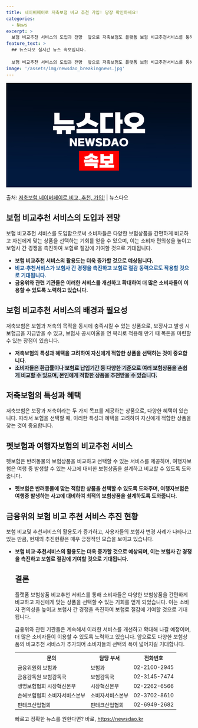```yaml
---
title: 네이버페이로 저축보험 비교 추천 가입! 당장 확인하세요!
categories:
  - News
excerpt: >
  보험 비교추천 서비스의 도입과 전망  앞으로 저축보험도 플랫폼 보험 비교추천서비스를 통해 간편하게 가입할 수…
feature_text: >
  ## 뉴스다오 실시간 뉴스 속보입니다.

  보험 비교추천 서비스의 도입과 전망  앞으로 저축보험도 플랫폼 보험 비교추천서비스를 통해 간편하게 가입할 수…
image: '/assets/img/newsdao_breakingnews.jpg'
---
```


![뉴스다오 속보](/assets/img/newsdao_breakingnews.jpg)

<p>출처: <a href="https://newsdao.kr/4464" rel="dofollow">저축보험 네이버페이로 비교, 추천, 가입!</a> | 뉴스다오</p>

<h2 data-ke-size="size26">보험 비교추천 서비스의 도입과 전망</h2>
<p data-ke-size="size16">보험 비교추천 서비스를 도입함으로써 소비자들은 다양한 보험상품을 간편하게 비교하고 자신에게 맞는 상품을 선택하는 기회를 얻을 수 있으며, 이는 소비자 편의성을 높이고 보험사 간 경쟁을 촉진하여 보험료 절감에 기여할 것으로 기대됩니다.</p>
<ul>
<li><b>보험 비교추천 서비스의 활용도는 더욱 증가할 것으로 예상됩니다. </b></li>
<li><b><span style="color: #1a5490;">비교·추천서비스가 보험사 간 경쟁을 촉진하고 보험료 절감 동력으로도 작용할 것으로 기대됩니다.</span></b></li>
<li><b>금융위와 관련 기관들은 이러한 서비스를 개선하고 확대하여 더 많은 소비자들이 이용할 수 있도록 노력하고 있습니다.</b></li>
</ul>

<h2 data-ke-size="size26">보험 비교추천 서비스의 배경과 필요성</h2>
<p data-ke-size="size16">저축보험은 보험과 저축의 목적을 동시에 충족시킬 수 있는 상품으로, 보장사고 발생 시 보험금을 지급받을 수 있고, 보험사 공시이율을 연 복리로 적용해 만기 때 목돈을 마련할 수 있는 장점이 있습니다.</p>
<ul>
<li><b>저축보험의 특성과 혜택을 고려하여 자신에게 적합한 상품을 선택하는 것이 중요합니다.</b></li>
<li><b><span style="background-color: #21538527;">소비자들은 환급률이나 보험료 납입기간 등 다양한 기준으로 여러 보험상품을 손쉽게 비교할 수 있으며, 본인에게 적합한 상품을 추천받을 수 있습니다.</span></b></li>
</ul>

<h2 data-ke-size="size26">저축보험의 특성과 혜택</h2>
<p data-ke-size="size16">저축보험은 보장과 저축이라는 두 가지 목표를 제공하는 상품으로, 다양한 혜택이 있습니다. 따라서 보험을 선택할 때, 이러한 특성과 혜택을 고려하여 자신에게 적합한 상품을 찾는 것이 중요합니다.</p>

<h2 data-ke-size="size26">펫보험과 여행자보험의 비교추천 서비스</h2>
<p data-ke-size="size16">펫보험은 반려동물의 보험상품을 비교하고 선택할 수 있는 서비스를 제공하며, 여행자보험은 여행 중 발생할 수 있는 사고에 대비한 보험상품을 설계하고 비교할 수 있도록 도와줍니다.</p>
<ul>
<li><b>펫보험은 반려동물에 맞는 적합한 상품을 선택할 수 있도록 도와주며, 여행자보험은 여행중 발생하는 사고에 대비하여 최적의 보험상품을 설계하도록 도와줍니다.</b></li>
</ul>

<h2 data-ke-size="size26">금융위의 보험 비교 추천 서비스 추진 현황</h2>
<p data-ke-size="size16">보험 비교및 추천서비스의 활용도가 증가하고, 사용자들의 보험사 변경 사례가 나타나고 있는 만큼, 현재의 추진현황은 매우 긍정적인 모습을 보이고 있습니다.</p>
<ul>
<li><b>보험 비교·추천서비스의 활용도는 더욱 증가할 것으로 예상되며, 이는 보험사 간 경쟁을 촉진하고 보험료 절감에 기여할 것으로 기대됩니다.</b></li>
</div>

<h2 data-ke-size="size26">결론</h2>
<p data-ke-size="size16">플랫폼 보험상품 비교추천 서비스를 통해 소비자들은 다양한 보험상품을 간편하게 비교하고 자신에게 맞는 상품을 선택할 수 있는 기회를 얻게 되었습니다. 이는 소비자 편의성을 높이고 보험사 간 경쟁을 촉진하여 보험료 절감에 기여할 것으로 기대됩니다.</p>
<p data-ke-size="size16">금융위와 관련 기관들은 계속해서 이러한 서비스를 개선하고 확대해 나갈 예정이며, 더 많은 소비자들이 이용할 수 있도록 노력하고 있습니다. 앞으로도 다양한 보험상품의 비교추천 서비스가 추가되어 소비자들의 선택의 폭이 넓어지길 기대합니다.</p>

<table>
  <tr>
    <th>문의</th>
    <th>담당 부서</th>
    <th>전화번호</th>
  </tr>
  <tr>
    <td>금융위원회 보험과</td>
    <td>보험과</td>
    <td>02-2100-2945</td>
  </tr>
  <tr>
    <td>금융감독원 보험감독국</td>
    <td>보험감독국</td>
    <td>02-3145-7474</td>
  </tr>
  <tr>
    <td>생명보험협회 시장혁신본부</td>
    <td>시장혁신본부</td>
    <td>02-2262-6566</td>
  </tr>
  <tr>
    <td>손해보험협회 소비자서비스본부</td>
    <td>소비자서비스본부</td>
    <td>02-3702-8610</td>
  </tr>
  <tr>
    <td>핀테크산업협회</td>
    <td>핀테크산업협회</td>
    <td>02-6949-2682</td>
  </tr>
</table>

<p data-ke-size="size16"></p> 

빠르고 정확한 뉴스를 원한다면? 바로, <a href="https://newsdao.kr" rel="dofollow">https://newsdao.kr</a>


    
